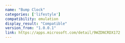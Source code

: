 ```yaml
---
name: "Bump Clock"
categories: ['lifestyle']
compatibility: emulation
display_result: "Compatible"
version_from: "1.0.0.1"
link: https://apps.microsoft.com/detail/9WZDNCRDX172
---
```

